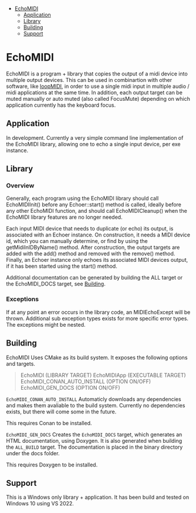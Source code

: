 - [EchoMIDI](#echomidi)
  - [Application](#application)
  - [Library](#library)
  - [Building](#building)
  - [Support](#support)

# EchoMIDI

EchoMIDI is a program + library that copies the output of a midi device into multiple output devices. This can be used in combinartion with other software, like [loopMIDI](https://www.tobias-erichsen.de/software/loopmidi.html), in order to use a single midi input in multiple audio / midi applications at the same time. In addition, each output target can be muted manually or auto muted (also called FocusMute) depending on which application currently has the keyboard focus.


## Application

In development.
Currently a very simple command line implementation of the EchoMIDI library, allowing one to echo a single input device, per exe instance.

## Library

### Overview

Generally, each program using the EchoMIDI library should call EchoMIDIInit() before any Echoer::start() method is called, ideally before any other EchoMIDI function, and should call EchoMIDICleanup() when the EchoMIDI library features are no longer needed.

Each input MIDI device that needs to duplicate (or echo) its output, is associated with an Echoer instance. On construction, it needs a MIDI device id, which you can manually determine, or find by using the getMidiInIDByName() method. After construction, the output targets are added with the add() method and removed with the remove() method. Finally, an Echoer instance only echoes its associated MIDI devices output, if it has been started using the start() method.

Additional documentation can be generated by building the ALL target or the EchoMIDI_DOCS target, see [Building](#building).

### Exceptions

If at any point an error occurs in the library code, an MIDIEchoExcept will be thrown. Additional sub exception types exists for more specific error types. The exceptions might be nested.

## Building

EchoMIDI Uses CMake as its build system. It exposes the following options and targets.

> EchoMIDI                      (LIBRARY TARGET)
> EchoMIDIApp                   (EXECUTABLE TARGET)
> EchoMIDI_CONAN_AUTO_INSTALL   (OPTION ON/OFF)
> EchoMIDI_GEN_DOCS             (OPTION ON/OFF)

`EchoMIDI_CONAN_AUTO_INSTALL`
Automaticly downloads any dependencies and makes them avaliable to the build system.
Currently no dependencies exists, but there will come some in the future.

This requires Conan to be installed.

`EchoMIDI_GEN_DOCS`
Creates the `EchoMIDI_DOCS` target, which generates an HTML documentation, using Doxygen. It is also generated when building the `ALL_BUILD` target.
The documentation is placed in the binary directory under the docs folder.

This requires Doxygen to be installed.

## Support

This is a Windows only library + application. It has been build and tested on Windows 10 using VS 2022.
